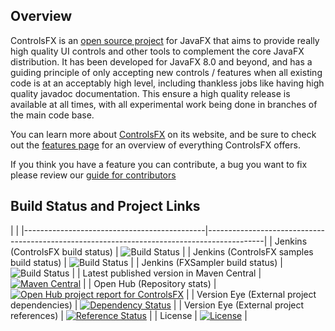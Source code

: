 ## Overview

ControlsFX is an [open source project][1] for JavaFX that aims to provide really high quality UI controls and other tools to complement the core JavaFX distribution. It has been developed for JavaFX 8.0 and beyond, and has a guiding principle of only accepting new controls / features when all existing code is at an acceptably high level, including thankless jobs like having high quality javadoc documentation. This ensure a high quality release is available at all times, with all experimental work being done in branches of the main code base.

You can learn more about [ControlsFX][1] on its website, and be sure to check out the [features page][2] for an overview of everything ControlsFX offers.

If you think you have a feature you can contribute, a bug you want to fix please review our [guide for contributors][3]

   [1]: http://controlsfx.org
   [2]: http://controlsfx.org/features
   [3]: https://bitbucket.org/controlsfx/controlsfx/wiki/Contributing%20to%20ControlsFX

## Build Status and Project Links

|                                                                                                                                          |
|---------------------------------------------|--------------------------------------------------------------------------------------------|
| Jenkins (ControlsFX build status)           | ![Build Status](http://img.shields.io/jenkins/s/http/jonathangiles.no-ip.biz%3a81/ControlsFX.svg?style=flat)        |
| Jenkins (ControlsFX samples build status)   | ![Build Status](http://img.shields.io/jenkins/s/http/jonathangiles.no-ip.biz%3a81/ControlsFX%20Samples.svg?style=flat) |
| Jenkins (FXSampler build status)            | ![Build Status](http://img.shields.io/jenkins/s/http/jonathangiles.no-ip.biz%3a81/FXSampler.svg?style=flat)          | 
| Latest published version in Maven Central   | [![Maven Central](http://img.shields.io/maven-central/v/org.controlsfx/controlsfx.svg?style=flat)](https://maven-badges.herokuapp.com/maven-central/org.controlsfx/controlsfx) |
| Open Hub (Repository stats)                 | [![Open Hub project report for ControlsFX](https://www.openhub.net/p/controlsfx/widgets/project_thin_badge.gif)](https://www.openhub.net/p/controlsfx?ref=sample) |
| Version Eye (External project dependencies) | [![Dependency Status](http://www.versioneye.com/java/org.controlsfx%3Acontrolsfx/badge.svg?style=flat)](http://www.versioneye.com/java/org.controlsfx%3Acontrolsfx) |
| Version Eye (External project references)   | [![Reference Status](http://www.versioneye.com/java/org.controlsfx%3Acontrolsfx/reference_badge.svg?style=flat)](http://www.versioneye.com/java/org.controlsfx%3Acontrolsfx/references) |
| License                                     | [![License](http://img.shields.io/badge/license-BSD--3--Clause-red.svg?style=flat)](https://bitbucket.org/controlsfx/controlsfx/src/default/controlsfx/license.txt) |

